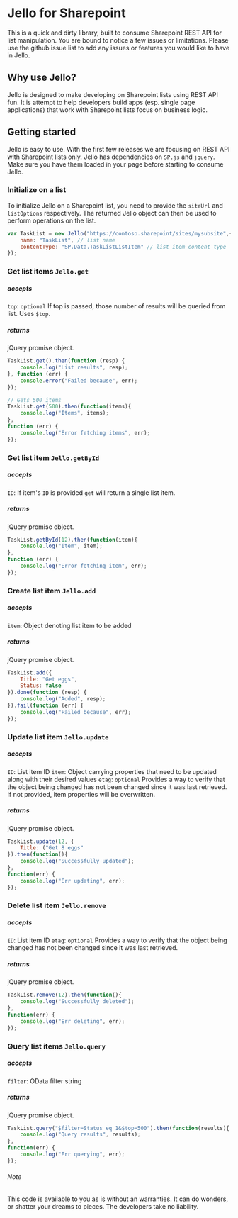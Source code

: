 # Jello for Sharepoint
This is a quick and dirty library, built to consume Sharepoint REST API for list manipulation. You are bound to notice a few issues or limitations. Please use the github issue list to add any issues or features you would like to have in Jello.

## Why use Jello?
Jello is designed to make developing on Sharepoint lists using REST API fun. It is attempt to help developers build apps (esp. single page applications) that work with Sharepoint lists focus on business logic.

## Getting started
Jello is easy to use. With the first few releases we are focusing on REST API with Sharepoint lists only. Jello has dependencies on `SP.js` and `jquery`. Make sure you have them loaded in your page before starting to consume Jello.

### Initialize on a list
To initialize Jello on a Sharepoint list, you need to provide the `siteUrl` and `listOptions` respectively. The returned Jello object can then be used to perform operations on the list.
```javascript
var TaskList = new Jello("https://contoso.sharepoint/sites/mysubsite",{
    name: "TaskList", // list name
    contentType: "SP.Data.TaskListListItem" // list item content type
});
```

### Get list items `Jello.get`
##### accepts
`top`: `optional` If top is passed, those number of results will be queried from list. Uses `$top`.
##### returns
jQuery promise object.
```javascript
TaskList.get().then(function (resp) {
    console.log("List results", resp);
}, function (err) {
    console.error("Failed because", err);
});

// Gets 500 items
TaskList.get(500).then(function(items){
	console.log("Items", items);
},
function (err) {
	console.log("Error fetching items", err);
});
```

### Get list item `Jello.getById`
##### accepts
`ID`: If item's `ID` is provided `get` will return a single list item.
##### returns
jQuery promise object.
```javascript
TaskList.getById(12).then(function(item){
	console.log("Item", item);
},
function (err) {
	console.log("Error fetching item", err);
});
```

### Create list item `Jello.add`
##### accepts
`item`: Object denoting list item to be added
##### returns
jQuery promise object.
```javascript
TaskList.add({
    Title: "Get eggs",
    Status: false
}).done(function (resp) {
    console.log("Added", resp);
}).fail(function (err) {
    console.log("Failed because", err);
});
```

### Update list item `Jello.update`
##### accepts
`ID`: List item ID
`item`: Object carrying properties that need to be updated along with their desired values
`etag`: `optional` Provides a way to verify that the object being changed has not been changed since it was last retrieved. If not provided, item properties will be overwritten.
##### returns
jQuery promise object.
```javascript
TaskList.update(12, {
	Title: ("Get 8 eggs"
}).then(function(){
	console.log("Successfully updated");
},
function(err) {
	console.log("Err updating", err);
});
```

### Delete list item `Jello.remove`
##### accepts
`ID`: List item ID
`etag`: `optional` Provides a way to verify that the object being changed has not been changed since it was last retrieved.
##### returns
jQuery promise object.
```javascript
TaskList.remove(12).then(function(){
	console.log("Successfully deleted");
},
function(err) {
	console.log("Err deleting", err);
});
```

### Query list items `Jello.query`
##### accepts
`filter`: OData filter string
##### returns
jQuery promise object.
```javascript
TaskList.query("$filter=Status eq 1&$top=500").then(function(results){
	console.log("Query results", results);
},
function(err) {
	console.log("Err querying", err);
});
```

###### Note
This code is available to you as is without an warranties. It can do wonders, or shatter your dreams to pieces. The developers take no liability.
